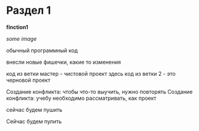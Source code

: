# Раздел 1

**finction1**

*some image*

обычный программный код

внесли новые фишечки, какие то изменения

код из ветки мастер - чистовой проект
здесь код из ветки 2 - это черновой проект

Создание конфликта: чтобы что-то выучить, нужно повторять
Создание конфликта: учебу необходимо рассматривать, как проект

сейчас будем пушить

Сейчас будем пулить
